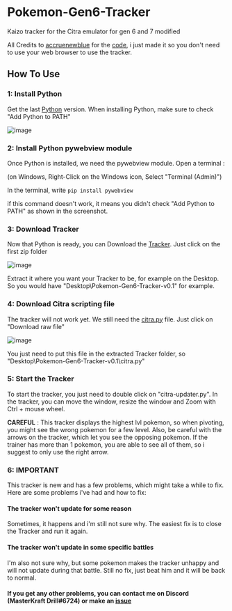 # Pokemon-Gen6-Tracker
Kaizo tracker for the Citra emulator for gen 6 and 7 modified

All Credits to [accruenewblue](https://github.com/accruenewblue) for the [code](https://github.com/accruenewblue/Citra-Tracker), i just made it so you don't need to use your web browser to use the tracker.

## How To Use
### 1: Install Python
Get the last [Python](https://www.python.org/downloads/) version. When installing Python, make sure to check "Add Python to PATH"

![image](https://github.com/RahaSey/Pokemon-Gen6-Tracker/assets/151651225/8ff29bcf-7748-46c8-916e-79a1cd99c0dd)

### 2: Install Python pywebview module
Once Python is installed, we need the pywebview module. Open a terminal : 

(on Windows, Right-Click on the Windows icon, Select "Terminal (Admin)")

In the terminal, write `pip install pywebview` 

if this command doesn't work, it means you didn't check "Add Python to PATH" as shown in the screenshot.

### 3: Download Tracker
Now that Python is ready, you can Download the [Tracker](https://github.com/RahaSey/Pokemon-Gen6-Tracker/releases/tag/v0.1). Just click on the first zip folder

![image](https://github.com/RahaSey/Pokemon-Gen6-Tracker/assets/151651225/b23312a1-552a-43aa-906e-6dbb26e6a3dc)

Extract it where you want your Tracker to be, for example on the Desktop. So you would have "Desktop\Pokemon-Gen6-Tracker-v0.1" for example.

### 4: Download Citra scripting file
The tracker will not work yet. We still need the [citra.py](https://github.com/citra-emu/citra/blob/master/dist/scripting/citra.py) file. Just click on "Download raw file"

![image](https://github.com/RahaSey/Pokemon-Gen6-Tracker/assets/151651225/fa390b60-dbb9-4657-9db8-f23430f65cbd)

You just need to put this file in the extracted Tracker folder, so "Desktop\Pokemon-Gen6-Tracker-v0.1\citra.py"

### 5: Start the Tracker
To start the tracker, you just need to double click on "citra-updater.py". In the tracker, you can move the window, resize the window and Zoom with Ctrl + mouse wheel.

**CAREFUL** : This tracker displays the highest lvl pokemon, so when pivoting, you might see the wrong pokemon for a few level. Also, be careful with the arrows on the tracker, which let you see the opposing pokemon. If the trainer has more than 1 pokemon, you are able to see all of them, so i suggest to only use the right arrow.

### 6: IMPORTANT
This tracker is new and has a few problems, which might take a while to fix. Here are some problems i've had and how to fix:

#### The tracker won't update for some reason
Sometimes, it happens and i'm still not sure why. The easiest fix is to close the Tracker and run it again.

#### The tracker won't update in some specific battles
I'm also not sure why, but some pokemon makes the tracker unhappy and will not update during that battle. Still no fix, just beat him and it will be back to normal.

#### If you get any other problems, you can contact me on Discord (MasterKraft Drill#6724) or make an [issue](https://github.com/RahaSey/Pokemon-Gen6-Tracker/issues)
